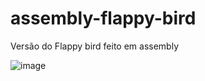 # assembly-flappy-bird

Versão do Flappy bird feito em assembly 


![image](https://user-images.githubusercontent.com/71264952/145211772-6585d394-5bb9-4d5b-9505-1d697d191a91.png)
